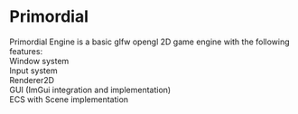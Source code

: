 # Primordial
Primordial Engine is a basic glfw opengl 2D game engine with the following features:<br />
Window system<br />
Input system<br />
Renderer2D<br />
GUI (ImGui integration and implementation)<br />
ECS with Scene implementation
